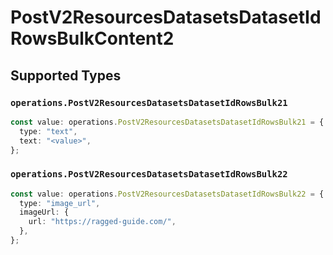 # PostV2ResourcesDatasetsDatasetIdRowsBulkContent2


## Supported Types

### `operations.PostV2ResourcesDatasetsDatasetIdRowsBulk21`

```typescript
const value: operations.PostV2ResourcesDatasetsDatasetIdRowsBulk21 = {
  type: "text",
  text: "<value>",
};
```

### `operations.PostV2ResourcesDatasetsDatasetIdRowsBulk22`

```typescript
const value: operations.PostV2ResourcesDatasetsDatasetIdRowsBulk22 = {
  type: "image_url",
  imageUrl: {
    url: "https://ragged-guide.com/",
  },
};
```

